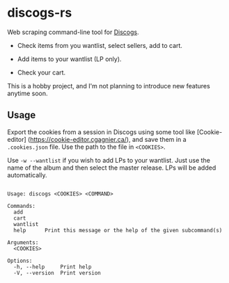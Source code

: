 # discogs-rs

Web scraping command-line tool for [Discogs](https://www.discogs.com/).

- Check items from you wantlist, select sellers, add to cart.

- Add items to your wantlist (LP only).

- Check your cart.

This is a hobby project, and I'm not planning to introduce new features anytime
soon.

## Usage

Export the cookies from a session in Discogs using some tool like
[Cookie-editor] (https://cookie-editor.cgagnier.ca/), and save them in
a `.cookies.json` file. Use the path to the file in `<COOKIES>`.

Use `-w --wantlist` if you wish to add LPs to your wantlist. Just use the name
of the album and then select the master release. LPs will be added
automatically.

```shell 

Usage: discogs <COOKIES> <COMMAND>

Commands:
  add       
  cart      
  wantlist  
  help      Print this message or the help of the given subcommand(s)

Arguments:
  <COOKIES>  

Options:
  -h, --help     Print help
  -V, --version  Print version

```

